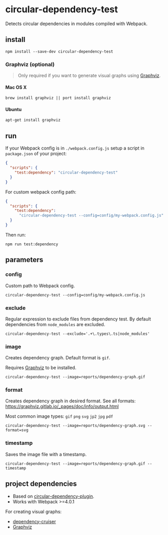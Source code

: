 # circular-dependency-test

Detects circular dependencies in modules compiled with Webpack.

## install

```
npm install --save-dev circular-dependency-test
```

### Graphviz (optional)

> Only required if you want to generate visual graphs using [Graphviz](http://www.graphviz.org/).

#### Mac OS X

```
brew install graphviz || port install graphviz
```

#### Ubuntu

```
apt-get install graphviz
```

## run

If your Webpack config is in `./webpack.config.js` setup a script in `package.json` of your project:

```json
{
  "scripts": {
    "test:dependency": "circular-dependency-test"
  }
}
```

For custom webpack config path:

```json
{
  "scripts": {
    "test:dependency":
      "circular-dependency-test --config=config/my-webpack.config.js"
  }
}
```

Then run:

```
npm run test:dependency
```

## parameters

### config

Custom path to Webpack config.

```
circular-dependency-test --config=config/my-webpack.config.js
```

### exclude

Regular expression to exclude files from dependency test. By default dependencies from `node_modules` are excluded.

```regexp
circular-dependency-test --exclude='.+\.types\.ts|node_modules'
```

### image

Creates dependency graph. Default format is `gif`.

Requires [Graphviz](http://www.graphviz.org/) to be installed.

```
circular-dependency-test --image=reports/dependency-graph.gif
```

### format

Creates dependency graph in desired format.
See all formats: https://graphviz.gitlab.io/_pages/doc/info/output.html

Most common image types: `gif` `png` `svg` `jp2` `jpg` `pdf`

```
circular-dependency-test --image=reports/dependency-graph.svg --format=svg
```

### timestamp

Saves the image file with a timestamp.

```
circular-dependency-test --image=reports/dependency-graph.gif --timestamp
```

## project dependencies

* Based on [circular-dependency-plugin](https://github.com/aackerman/circular-dependency-plugin).
* Works with Webpack >=4.0.1

For creating visual graphs:

* [dependency-cruiser](https://github.com/sverweij/dependency-cruiser)
* [Graphviz](http://www.graphviz.org/)

